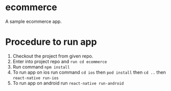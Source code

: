 # ecommerce
A sample ecommerce app.

# Procedure to run app
1. Checkout the project from given repo.
2. Enter into project repo and `run cd ecommerce`
3. Run command `npm install`
4. To run app on ios run command `cd ios` then `pod install` then `cd ..` then `react-native run-ios`
5. To run app on android run `react-native run-android`
